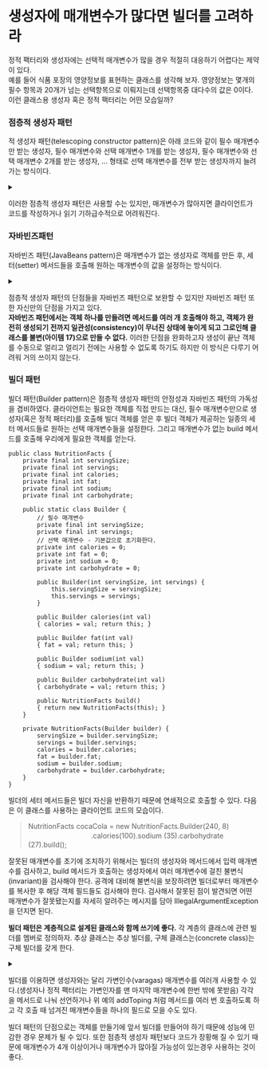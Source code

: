 생성자에 매개변수가 많다면 빌더를 고려하라
=
정적 팩터리와 생성자에는 선택적 매개변수가 많을 경우 적절히 대응하기 어렵다는 제약이 있다.   
예를 들어 식품 포장의 영양정보를 표현하는 클래스를 생각해 보자.
영양정보는 몇개의 필수 항목과 20개가 넘는 선택항목으로 이뤄지는데 선택항목중 대다수의 값은 0이다.   
이런 클래스용 생성자 혹은 정적 팩터리는 어떤 모습일까?
### 점층적 생성자 패턴
적 생성자 패턴(telescoping constructor pattern)은 아래 코드와 같이 필수 매개변수만 받는 생성자, 필수 매개변수와 선택 매개변수 1개를 받는 생성자, 
필수 매개변수와 선택 매개변수 2개를 받는 생성자, ... 형태로 선택 매개변수를 전부 받는 생성자까지 늘려가는 방식이다.
<details>
<summary></summary>
<div markdown="1">
  
```
public class NutritionFacts {//분량상 매개변수가 4개까지 늘어난 코드이다.

    private final int servingSize; // （ml, 1회 제공량） 필수
    private final int servings; // （회, 총 n회 제공량） 필수
    private final int calories; // （1회 제공량당）
    private final int fat; // （g/1회 제공량）
    private final int sodium; // （mg/1회 제공량）
    private final int carbohydrate; // （g/1회 제공량）

    public NutritionFacts(int servingSize, int servings) {
        this(servingSize, servings, 0);
    }

    public NutritionFacts(int servingSize, int servings, int calories) {
        this(servingSize, servings, calories, 0);
    }

    public NutritionFacts(int servingSize, int servings, int calories, int fat) {
        this(servingSize, servings, calories, fat, 0);
    }

    public NutritionFacts(int servingSize, int servings, int calories, int fat, int sodium) {
        this(servingSize, servings, calories, fat, sodium, 0);
    }

    public NutritionFacts(int servingSize, int servings, int calories, int fat, int sodium, int carbohydrate) {
        this.servingSize = servingSize;
        this.servings = servings;
        this.calories = calories;
        this.fat = fat;
        this.sodium = sodium;
        this.carbohydrate = carbohydrate;
    }
}
```
이 클래스의 인스턴스를 만들려면 원하는 매개변수를 모두 포함한 생성자 중 가장 짧은 것을 골라 호출하면 된다.
>NutritionFacts cocaCola = new NutritionFacts(240, 8, 100, 0, 35, 27); //이런 생성자는 이 코드의 지방과 같이 설정하길 원치 않는 값 또한 지정해줘야 할 수 있다.
  
</div>
</details>

이러한 점층적 생성자 패턴은 사용할 수는 있지만, 매개변수가 많아지면 클라이언트가 코드를 작성하거나 읽기 기하급수적으로 어려워진다.

### 자바빈즈패턴
자바빈즈 패턴(JavaBeans pattern)은 매개변수가 없는 생성자로 객체를 만든 후, 세터(setter) 메서드들을 호출해 원하는 매개변수의 값을 설정하는 방식이다.
<details>
<summary></summary>
<div markdown="1">
  
```
public class NutritionFacts {
    // 매개변수들은 (기본값이 있다면) 기본값으로 초기화된다.
    private int servingSize = -1; // 필수; 기본값 없음
    private int servings = -1; // 필수; 기본값 없음
    private int calories = 0;
    private int fat = 0;
    private int sodium = 0;
    private int carbohydrate = 0;

    public NutritionFacts() { }
    // 세터 메서드들
    public void setServingSize(int val) { servingSize = val; }
    public void setServings(int val) { servings = val; }
    public void setCalories(int val) { calories = val; }
    public void setFat(int val) { fat = val; }
    public void setSodium(int val) { sodium = val; }
    public void setCarbohydrate (int val) { carbohydrate = val; }
}
```
  
```
NutritionFacts cocaCola = new NutritionFactsO;
cocaCola.setSe rvingSize(240);
cocaCola.setServings(8);
cocaCola.setCato ries(100);
cocaCola.setSodium(35);
cocaCola.setCarbohydrate(27);
```
  
</div>
</details>

점층적 생성자 패턴의 단점들을 자바빈즈 패턴으로 보완할 수 있지만 자바빈즈 패턴 또한 자신만의 단점을 가지고 있다.   
**자바빈즈 패턴에서는 객체 하나를 만들려면 메서드를 여러 개 호출해야 하고, 객체가 완전히 생성되기 전까지 일관성(consistency)이 무너진 상태에 놓이게 되고 그로인해 클래스를 불변(아이템 17)으로 만들 수 없다.**
이러한 단점을 완화하고자 생성이 끝난 객체를 수동으로 얼리고 얼리기 전에는 사용할 수 없도록 하기도 하지만 이 방식은 다루기 어려워 거의 쓰이지 않는다.

### 빌더 패턴
빌더 패턴(Builder pattern)은 점층적 생성자 패턴의 안정성과 자바빈즈 패턴의 가독성을 겸비하였다. 클라이언트는 필요한 객체를 직접 만드는 대신, 필수 매개변수만으로 
생성자(혹은 정적 패터리)를 호출해 빌더 객체를 얻은 후 빌더 객체가 제공하는 일종의 세터 메서드들로 원하는 선택 매개변수들을 설정한다. 그리고 매개변수가 없는 build 메서드를 호출해 
우리에게 필요한 객체를 얻는다.
```
public class NutritionFacts {
    private final int servingSize;
    private final int servings;
    private final int calories;
    private final int fat;
    private final int sodium;
    private final int carbohydrate;

    public static class Builder {
        // 필수 매개변수
        private final int servingSize;
        private final int servings;
        // 선택 매개변수 - 기본값으로 초기화한다.
        private int calories = 0;
        private int fat = 0;
        private int sodium = 0;
        private int carbohydrate = 0;

        public Builder(int servingSize, int servings) {
            this.servingSize = servingSize;
            this.servings = servings;
        }

        public Builder calories(int val) 
        { calories = val; return this; }

        public Builder fat(int val) 
        { fat = val; return this; }

        public Builder sodium(int val) 
        { sodium = val; return this; }

        public Builder carbohydrate(int val) 
        { carbohydrate = val; return this; }

        public NutritionFacts build() 
        { return new NutritionFacts(this); }
    }

    private NutritionFacts(Builder builder) {
        servingSize = builder.servingSize;
        servings = builder.servings;
        calories = builder.calories;
        fat = builder.fat;
        sodium = builder.sodium;
        carbohydrate = builder.carbohydrate;
    }
}
```
빌더의 세터 메서드들은  빌더 자신을 반환하기 때문에 연쇄적으로 호출할 수 있다. 다음은 이 클래스를 사용하는 클라이언트 코드의 모습이다.
>NutritionFacts cocaCola = new NutritionFacts.Builder(240, 8)\
>　　　　　　　　　.calories(100).sodium (35).carbohydrate (27).build();

잘못된 매개변수를 초기에 조치하기 위해서는 빌더의 생성자와 메서드에서 입력 매개변수를 검사하고, build 메서드가 호출하는 생성자에서 
여러 매개변수에 걸친 불변식(invariant)을 검사해야 한다. 공격에 대비해 불변식을 보장하려면 빌더로부터 매개변수를 복사한 후 해당 객체 필드들도 검사해야 한다.
검사해서 잘못된 점이 발견되면 어떤 매개변수가 잘못됐는지를 자세히 알려주는 메시지를 담아 IllegalArgumentException을 던지면 된다.

**빌더 패턴은 계층적으로 설계된 클래스와 함께 쓰기에 좋다.** 각 계층의 클래스에 관련 빌더를 멤버로 정의하자. 추상 클래스는 추상 빌더를, 구체 클래스는(concrete class)는 
구체 빌더를 갖게 한다.

<details>
<summary></summary>
<div markdown="1">
다음은 피자의 다양한 종류를 표현하는 계층구조의 루트에 놓인 추상 클래스이다

```
public abstract class Pizza {
    public enum Topping { HAM, MUSHROOM, ONION, PEPPER, SAUSAGE }
    final Set<Topping> toppings;
    abstract static class Builder<T extends Builder<T>> {
        EnumSet<Topping> toppings = EnumSet.noneOf(Topping.class);
        public T addTopping(Topping topping) {
            toppings.add(Objects.requireNonNull(topping));
            return self();
        }
        
        abstract Pizza build();
        
        // 하위 클래스는 이 메서드를 재정의(overriding)하여
        // "this"를 반환하도록 해야 한다.
        protected abstract T self();
    }
    Pizza(Builder<?> builder) {
        toppings = builder.toppings.clone(); // 아이템 50 참조
    }

```

Pizza.Builder 클래스는 재귀적 타입 한정(아이템 30)을 이용하는 제너릭 타입이다. 여기에 추상 메서드인 self를 더해 하위 클래스에서 형변환 없이 메서드 연쇄를 할수 있도록 한다.

아래는 Pizza의 하위 클래스 두개이다.

```
public class NyPizza extends Pizza {//크기 매개변수를 필수
    public enum Size { SMALL, MEDIUM, LARGE }
    private final Size size;
    public static class Builder extends Pizza.Builder<Builder> {
        private final Size size;
        public Builder(Size size) {
            this.size = Objects.requireNonNull(size);//requireNonNull -> 매개변수가 Null인지 아닌지 확인 후 세팅해줌
        }

        @Override public NyPizza build() {
            return new NyPizza(this);
        }
        @Override protected Builder self() { return this; }
    }
    private NyPizza(Builder builder) {
        super(builder);
        size = builder.size;
    }
}
```

```
public class Calzone extends Pizza {//소스를 안에 넣을지 선택 하는 매개변수 필수
    private final boolean sauceinside;
    public static class Builder extends Pizza.Builder<Builder> {
        private boolean sauceinside = false; // 기본값
        public Builder saucelnside() {
            sauceinside = true;
            return this;
        }

        @Override public Calzone build() {
            return new Calzone(this);
        }
        @Override protected Builder self() { return this; }
    }
    private Calzone(Builder builder) {
        super(builder);
        sauceinside = builder.sauceinside;
    }
}
```
각 하위 클래스의 빌더가 정의한 build 메서드는 해당하는 구체 하위 클래스를 반환하도록 하여 클라이언트가 형변환에 신경쓰지 않고 빌더를 사용할 수 있게 한다.
>하위 클래스의 메서드가 상위 클래스의 메서드가 정의한 반환 타입이 아닌, 그 하위 타입을 반환하는 기능을 공변환 타이핑(covariant return typing)이라 한다.

다음은 두 피자의 클라이언트 코드의 모습이다
>NyPizza pizza = new NyPizza.Builder(SMALL)\
　　　　　　.addTopping(SAUSAGE).addTopping(ONION).build();   
> Calzone calzone = new Calzone.Builder()\
　　　　　　. addTopping (HAM) .saucelnside() .build();


</div>
</details>

빌더를 이용하면 생성자와는 달리 가변인수(varagas) 매개변수를 여러개 사용할 수 있다.(생성자나 정적 팩터리는 가변인자를 맨 마지막 매개변수에 한번 밖에 못받음) 각각을 메서드로 나눠 선언하거나 위 예의 addToping 처럼 메서드를 여러 번 호출하도록 하고 각 호출 때 넘겨진 매개변수들을 하나의 필드로 모을 수도 있다.

빌더 패턴의 단점으로는 객체를 만들기에 앞서 빌더를 만들어야 하기 때문에 성능에 민감한 경우 문제가 될 수 있다. 또한 점층적 생성자 패턴보다 코드가 장황해 질 수 있기 때문에 
매개변수가 4개 이상이거나 매개변수가 많아질 가능성이 있는경우 사용하는 것이 좋다.
